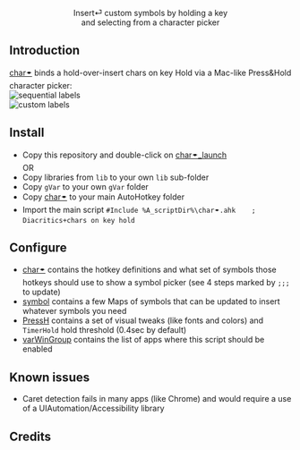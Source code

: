<p align="center">
Insert⏎ custom symbols by holding a key
<br>
and selecting from a character picker
</p>

## Introduction

[char🠿](<./char🠿.ahk>) binds a hold-over-insert chars on key Hold via a Mac-like Press&Hold character picker:<br/>
    ![sequential labels](./img/ch🠿Dia.png)<br/>
    ![custom labels](./img/ch🠿Sym.png)

## Install

  - Copy this repository and double-click on [char🠿_launch](./char🠿_launch.ahk) <br/>
    OR
  - Copy libraries from `lib` to your own `lib` sub-folder
  - Copy `gVar` to your own `gVar` folder
  - Copy [char🠿](./char🠿.ahk.ahk) to your main AutoHotkey folder
  - Import the main script `#Include %A_scriptDir%\char🠿.ahk	; Diacritics+chars on key hold`

## Configure

  - [char🠿](./char🠿.ahk.ahk) contains the hotkey definitions and what set of symbols those hotkeys should use to show a symbol picker (see 4 steps marked by `;;;` to update)
  - [symbol](./gVar/symbol.ahk) contains a few Maps of symbols that can be updated to insert whatever symbols you need
  - [PressH](<./gVar/PressH.ahk>) contains a set of visual tweaks (like fonts and colors) and `TimerHold` hold threshold (0.4sec by default)
  - [varWinGroup](./varWinGroup.ahk) contains the list of apps where this script should be enabled

## Known issues
  - Caret detection fails in many apps (like Chrome) and would require a use of a UIAutomation/Accessibility library

## Credits
